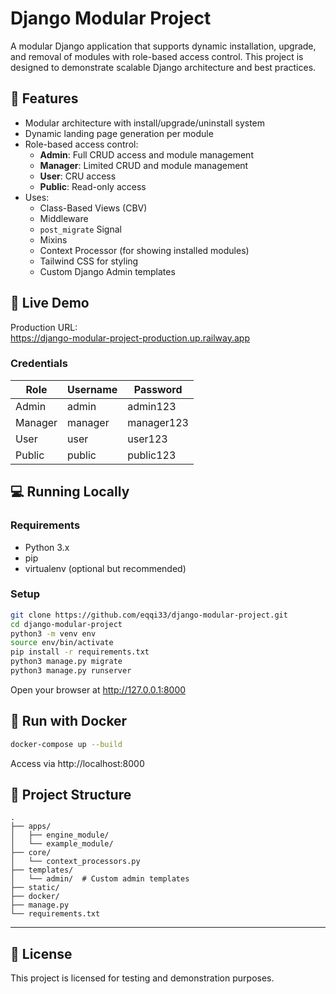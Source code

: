 # Django Modular Project

A modular Django application that supports dynamic installation, upgrade, and removal of modules with role-based access control. This project is designed to demonstrate scalable Django architecture and best practices.

## 🔧 Features

- Modular architecture with install/upgrade/uninstall system
- Dynamic landing page generation per module
- Role-based access control:
  - **Admin**: Full CRUD access and module management
  - **Manager**: Limited CRUD and module management
  - **User**: CRU access
  - **Public**: Read-only access
- Uses:
  - Class-Based Views (CBV)
  - Middleware
  - `post_migrate` Signal
  - Mixins
  - Context Processor (for showing installed modules)
  - Tailwind CSS for styling
  - Custom Django Admin templates

## 🚀 Live Demo

Production URL:  
https://django-modular-project-production.up.railway.app

### Credentials

| Role    | Username | Password     |
|---------|----------|--------------|
| Admin   | admin    | admin123     |
| Manager | manager  | manager123   |
| User    | user     | user123      |
| Public  | public   | public123    |

## 💻 Running Locally

### Requirements

- Python 3.x
- pip
- virtualenv (optional but recommended)

### Setup

```bash
git clone https://github.com/eqqi33/django-modular-project.git
cd django-modular-project
python3 -m venv env
source env/bin/activate
pip install -r requirements.txt
python3 manage.py migrate
python3 manage.py runserver
```

Open your browser at http://127.0.0.1:8000

## 🐳 Run with Docker

```bash
docker-compose up --build
```

Access via http://localhost:8000

## 📂 Project Structure

```
.
├── apps/
│   ├── engine_module/
│   └── example_module/
├── core/
│   └── context_processors.py
├── templates/
│   └── admin/  # Custom admin templates
├── static/
├── docker/
├── manage.py
└── requirements.txt
```

---

## 📄 License

This project is licensed for testing and demonstration purposes.
